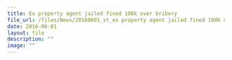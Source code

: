 ```yaml
---
title: Ex property agent jailed fined 100k over bribery
file_url: /files/News/20160601_st_ex property agent jailed fined 100k over bribery.pdf
date: 2016-06-01
layout: file
description: ""
image: ""
---
```

